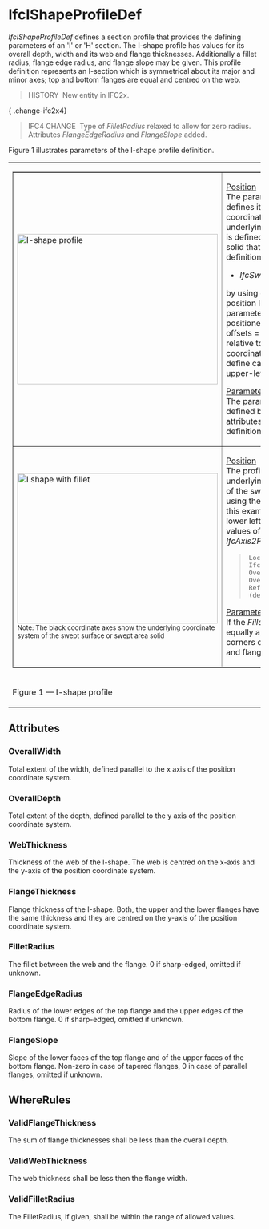 # IfcIShapeProfileDef

_IfcIShapeProfileDef_ defines a section profile that provides the defining parameters of an 'I' or 'H' section. The I-shape profile has values for its overall depth, width and its web and flange thicknesses. Additionally a fillet radius, flange edge radius, and flange slope may be given. This profile definition represents an I-section which is symmetrical about its major and minor axes; top and bottom flanges are equal and centred on the web.

> HISTORY&nbsp; New entity in IFC2x.

{ .change-ifc2x4}
> IFC4 CHANGE&nbsp; Type of _FilletRadius_ relaxed to allow for zero radius. Attributes _FlangeEdgeRadius_ and _FlangeSlope_ added.

Figure 1 illustrates parameters of the I-shape profile definition.

<table>
<tr><td>
<table border="1" cellpadding="2" cellspacing="2" frame="border" width="100%">
  <tbody>
    <tr>
      <td width="420"><img src="../../../../../../figures/ifcishapeprofiledef-layout1.gif" alt="I-shape profile" border="0" height="300" width="400"></td>
      <td align="left" valign="top" width="100%">
      <p><u>Position</u>
      <br>
The parameterized
profile defines its own position coordinate system.
The underlying
coordinate system is defined by the swept area solid
that uses the profile definition. It is the xy plane of: </p>
      <ul>
        <li style="font-style: italic;">IfcSweptAreaSolid.Position</li>
      </ul>
by using offsets of the position location, the parameterized profile
can be positioned centric (using x,y offsets = 0.), or at any position
relative to the profile. Explicit coordinate offsets are used to define
cardinal points (e.g. upper-left bound).
      <p><u>Parameter</u>
      <br>
The parameterized profile
is defined by a set of parameter attributes, see attribute definition
below.</p>
      </td>
    </tr>
    <tr>
      <td width="420"><img src="../../../../../../figures/ifcishapeprofiledef-layout2.gif" alt="I shape with fillet" border="0" height="300" width="400"><br>
      <font size="-1">Note:
The black coordinate axes show the
underlying coordinate system of the swept surface or swept area solid</font></td>
      <td align="left" valign="top" width="100%">
      <p><u>Position</u>
      <br>
The profile is inserted into the underlying
coordinate system of the swept area solid by using the <em>Position</em>
attribute. In this example (cardinal point of lower left corner) the
attribute values of <em>IfcAxis2Placement2D</em>
are:</p>
      <blockquote>
        <p> <tt>Location
= IfcCartesianPoint(&lt;1/2
OverallWidth&gt;,&lt;1/2 OverallDepth&gt;)<br>
RefDirection = NIL (defaults to 1.,0.)</tt></p>
      </blockquote>
      <p><u>Parameter</u><br>
If the <em>FilletRadius</em>
is given, it is equally applied to all four corners created by the web
and flanges.</p>
      </td>
    </tr>
  </tbody>
</table>
</td></tr>
<tr><td><p class="figure">Figure 1 &mdash; I-shape profile</p></td></tr>
</table>

## Attributes

### OverallWidth
Total extent of the width, defined parallel to the x axis of the position coordinate system.

### OverallDepth
Total extent of the depth, defined parallel to the y axis of the position coordinate system.

### WebThickness
Thickness of the web of the I-shape. The web is centred on the x-axis and the y-axis of the position coordinate system.

### FlangeThickness
Flange thickness of the I-shape. Both, the upper and the lower flanges have the same thickness and they are centred on the y-axis of the position coordinate system.

### FilletRadius
The fillet between the web and the flange.  0 if sharp-edged, omitted if unknown.

### FlangeEdgeRadius
Radius of the lower edges of the top flange and the upper edges of the bottom flange.  0 if sharp-edged, omitted if unknown.

### FlangeSlope
Slope of the lower faces of the top flange and of the upper faces of the bottom flange.  Non-zero in case of tapered flanges, 0 in case of parallel flanges, omitted if unknown.

## WhereRules

### ValidFlangeThickness
The sum of flange thicknesses shall be less than the overall depth.

### ValidWebThickness
The web thickness shall be less then the flange width.

### ValidFilletRadius
The FilletRadius, if given, shall be within the range of allowed values.
